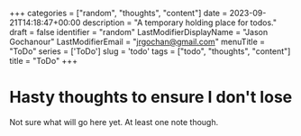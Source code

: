 +++
categories = ["random", "thoughts", "content"]
date = 2023-09-21T14:18:47+00:00
description = "A temporary holding place for todos."
draft = false
identifier = "random"
LastModifierDisplayName = "Jason Gochanour"
LastModifierEmail = "jrgochan@gmail.com"
menuTitle = "ToDo"
series = ['ToDo']
slug = 'todo'
tags = ["todo", "thoughts", "content"]
title = "ToDo"
+++

# Hasty thoughts to ensure I don't lose

Not sure what will go here yet. At least one note though.